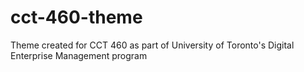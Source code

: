 cct-460-theme
=============

Theme created for CCT 460 as part of University of Toronto's Digital Enterprise Management program
